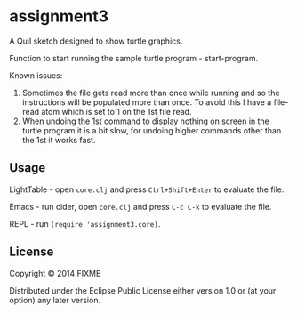 # assignment3

A Quil sketch designed to show turtle graphics.

Function to start running the sample turtle program - start-program.

Known issues:
1. Sometimes the file gets read more than once while running and so the instructions will be populated more than once. To avoid this I have a file-read atom which is set to 1 on the 1st file read.
2. When undoing the 1st command to display nothing on screen in the turtle program it is a bit slow, for undoing higher commands other than the 1st it works fast.

## Usage

LightTable - open `core.clj` and press `Ctrl+Shift+Enter` to evaluate the file.

Emacs - run cider, open `core.clj` and press `C-c C-k` to evaluate the file.

REPL - run `(require 'assignment3.core)`.

## License

Copyright © 2014 FIXME

Distributed under the Eclipse Public License either version 1.0 or (at
your option) any later version.
